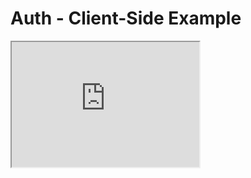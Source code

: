 # Auth - Client-Side Example

<iframe src="http://dl.dropbox.com/u/1040886/SoundCloud/MHDBarcelona2011/connect.html" width="300" height="200" />

<div class="sc_logo"></div>
